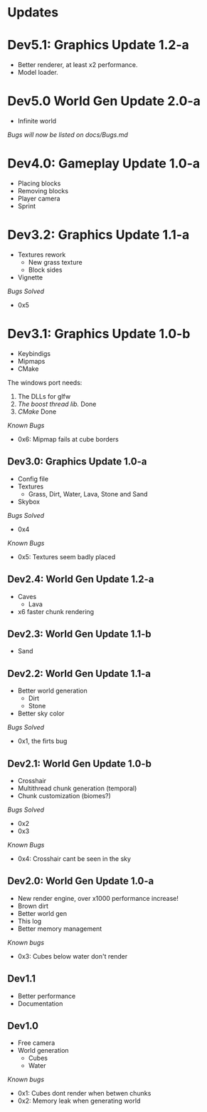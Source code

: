 # Updates

# Dev5.1: Graphics Update 1.2-a
* Better renderer, at least x2 performance.
* Model loader.

# Dev5.0 World Gen Update 2.0-a
* Infinite world

*Bugs will now be listed on docs/Bugs.md*

# Dev4.0: Gameplay Update 1.0-a
* Placing blocks
* Removing blocks
* Player camera
* Sprint

# Dev3.2: Graphics Update 1.1-a
* Textures rework
  * New grass texture
  * Block sides
* Vignette

*Bugs Solved*
* 0x5

# Dev3.1: Graphics Update 1.0-b
* Keybindigs
* Mipmaps
* CMake
  
The windows port needs:

1. The DLLs for glfw
2. _The boost thread lib._ Done
3. _CMake_ Done
  
*Known Bugs*
* 0x6: Mipmap fails at cube borders

## Dev3.0: Graphics Update 1.0-a
* Config file
* Textures
  * Grass, Dirt, Water, Lava, Stone and Sand
* Skybox

*Bugs Solved*
* 0x4

*Known Bugs*
* 0x5: Textures seem badly placed

## Dev2.4: World Gen Update 1.2-a
* Caves
  * Lava
* x6 faster chunk rendering

## Dev2.3: World Gen Update 1.1-b
* Sand

## Dev2.2: World Gen Update 1.1-a
* Better world generation
  * Dirt
  * Stone
* Better sky color

*Bugs Solved*
* 0x1, the firts bug
  
## Dev2.1: World Gen Update 1.0-b
* Crosshair
* Multithread chunk generation (temporal)
* Chunk customization (biomes?)

*Bugs Solved*
* 0x2
* 0x3

*Known Bugs*
* 0x4: Crosshair cant be seen in the sky

## Dev2.0: World Gen Update 1.0-a
* New render engine, over x1000 performance increase!
* Brown dirt
* Better world gen
* This log
* Better memory management

*Known bugs*
* 0x3: Cubes below water don't render

## Dev1.1 
* Better performance
* Documentation

## Dev1.0
* Free camera
* World generation
  * Cubes
  * Water

*Known bugs*
* 0x1: Cubes dont render when betwen chunks
* 0x2: Memory leak when generating world